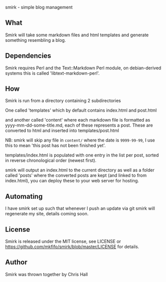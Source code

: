 smirk - simple blog management

What
----
Smirk will take some markdown files and html templates and generate something resembling a blog.

Dependencies
------------
Smirk requires Perl and the Text::Markdown Perl module, on debian-derived systems this is called 'libtext-markdown-perl'.

How
---
Smirk is run from a directory containing 2 subdirectories

One called 'templates' which by default contains index.html and post.html

and another called 'content' where each markdown file is formatted as yyyy-mm-dd-some-title.md,
each of these represents a post. These are converted to html and inserted into templates/post.html

NB: smirk will skip any file in `content/` where the date is `9999-99-99`, I use this to mean 'this
post has not been finished yet'.

templates/index.html is populated with one entry in the list per post, sorted in reverse chronological
order (newest first).

smirk will output an index.html to the current directory as well as a folder called 'posts' where the
converted posts are kept (and linked to from index.html), you can deploy these to your web server for
hosting.

Automating
-----------
I have smirk set up such that whenever I push an update via git smirk will regenerate my site,
details coming soon.

License
-------
Smirk is released under the MIT license, see LICENSE or https://github.com/mkfifo/smirk/blob/master/LICENSE for details.


Author
------
Smirk was thrown together by Chris Hall <followingthepath at gmail d0t com>

